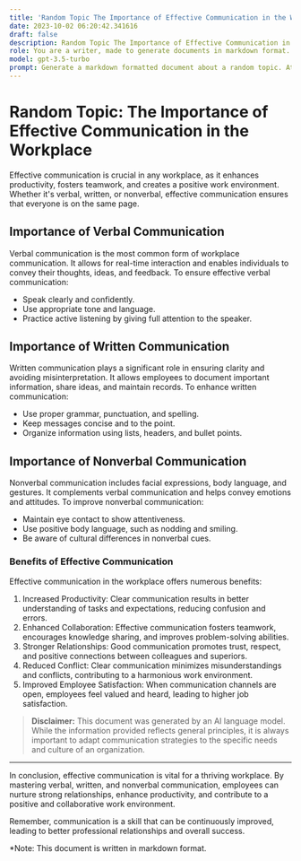 ```yaml
---
title: 'Random Topic The Importance of Effective Communication in the Workplace'
date: 2023-10-02 06:20:42.341616
draft: false
description: Random Topic The Importance of Effective Communication in the Workplace
role: You are a writer, made to generate documents in markdown format. It is very important that all of the documents you generate are in valid markdown format.
model: gpt-3.5-turbo
prompt: Generate a markdown formatted document about a random topic. At the bottom, include a disclaimer explaining that the document was generated by you. The first line of the document should be the title. Make sure that the entire document is in proper markdown format, using a mix of various tags to make the document visually appealing.
---
```


# Random Topic: The Importance of Effective Communication in the Workplace

Effective communication is crucial in any workplace, as it enhances productivity, fosters teamwork, and creates a positive work environment. Whether it's verbal, written, or nonverbal, effective communication ensures that everyone is on the same page.

## Importance of Verbal Communication

Verbal communication is the most common form of workplace communication. It allows for real-time interaction and enables individuals to convey their thoughts, ideas, and feedback. To ensure effective verbal communication:

- Speak clearly and confidently.
- Use appropriate tone and language.
- Practice active listening by giving full attention to the speaker.

## Importance of Written Communication

Written communication plays a significant role in ensuring clarity and avoiding misinterpretation. It allows employees to document important information, share ideas, and maintain records. To enhance written communication:

- Use proper grammar, punctuation, and spelling.
- Keep messages concise and to the point.
- Organize information using lists, headers, and bullet points.

## Importance of Nonverbal Communication

Nonverbal communication includes facial expressions, body language, and gestures. It complements verbal communication and helps convey emotions and attitudes. To improve nonverbal communication:

- Maintain eye contact to show attentiveness.
- Use positive body language, such as nodding and smiling.
- Be aware of cultural differences in nonverbal cues.

### Benefits of Effective Communication

Effective communication in the workplace offers numerous benefits:

1. Increased Productivity: Clear communication results in better understanding of tasks and expectations, reducing confusion and errors.
2. Enhanced Collaboration: Effective communication fosters teamwork, encourages knowledge sharing, and improves problem-solving abilities.
3. Stronger Relationships: Good communication promotes trust, respect, and positive connections between colleagues and superiors.
4. Reduced Conflict: Clear communication minimizes misunderstandings and conflicts, contributing to a harmonious work environment.
5. Improved Employee Satisfaction: When communication channels are open, employees feel valued and heard, leading to higher job satisfaction.

> **Disclaimer:** This document was generated by an AI language model. While the information provided reflects general principles, it is always important to adapt communication strategies to the specific needs and culture of an organization.

---

In conclusion, effective communication is vital for a thriving workplace. By mastering verbal, written, and nonverbal communication, employees can nurture strong relationships, enhance productivity, and contribute to a positive and collaborative work environment.

Remember, communication is a skill that can be continuously improved, leading to better professional relationships and overall success.

*Note: This document is written in markdown format.